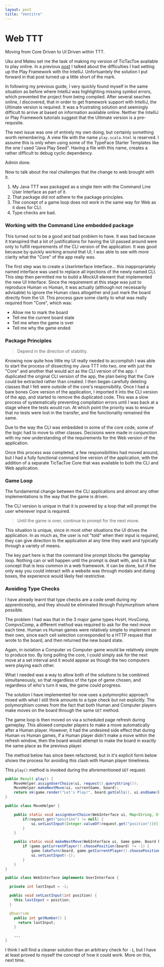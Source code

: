 ```yaml
---
layout: post
title: "Ventitre"
---
```


# Web TTT

Moving from Core Driven to UI Driven within TTT.

Uku and Mateu set me the task of making my version of TicTacToe available to
play online. In a previous [post](http://www.nickbdyer.uk/2016/05/16/ventuno.html) I talked about
the difficulties I had setting up the Play Framework with the IntelliJ.
Unfortuantely the solution I put forward in that post turned up a little short
of the mark. 

In following my previous guide, I very quickly found myself in the same
situation as before where IntelliJ was highlighting missing symbol errors,
which prevented the project from being compiled. After several seaches
online, I discovered, that in order to get framework support with IntelliJ, the
Ultimate version is required. It was a frustrating solution and seemingly
difficult to arrive at based on information available online. Neither the
IntelliJ or Play Framework tutorials suggest that the Ultimate version is
a pre-requisite. 

The next issue was one of entirely my own doing, but certainly something worth
remembering. A view file with the name `play.scala.html` is reserved. I assume this
is only when using some of the TypeFace Starter Templates like the one
I used "Java Play Seed". Having a file with this name, creates a rather
difficult to debug cyclic dependency.

Admin done.

Now to talk about the real challenges that the change to web brought with it. 

1. My Java TTT was packaged as a single item with the Command Line User
   Interface as part of it. 
2. That package did not adhere to the package principles.
3. The concept of a game loop does not work in the same way for Web as it does
   for CLI.
4. Type checks are bad.

### Working with the Command Line embedded package

This turned out to be a good and bad problem to have. It was bad because
it transpired that a lot of justifications for having the UI passed around were
only to fulfill requirements of the CLI version of the application. It was good
because by quickly working around that UI, I was able to see with more clarity
what the "Core" of the app really was. 

The first step was to create a UserInterface Interface... this inappropriately
named interface was used to replace all injections of the newly named CLI. This
step then permitted me to build a MockUI element that implemented the new UI
Interface. Since the requirement at this stage was just to reproduce Human vs
Human, it was actually (although not necessarily advisable) to ignore the Human
class altogether and just mark the board directly from the UI. This process
gave some clarity to what was really required from "Core", which was:

- Allow me to mark the board
- Tell me the current board state
- Tell me when the game is over
- Tell me why the game ended

### Package Principles

> Depend in the direction of stability.

Knowing now quite how little my UI really needed to accomplish I was able to
start the process of dissecting my Java TTT into two, one with just the "Core"
and another that would act as the CLI version of the app. I duplicated the
original CLI version of the app, the plan being that the Core could be
extracted rather than created. I then began carefully deleting classes that
I felt were outside of the core's responsibility. Once I had a bare bones
Core version of the application, I imported it into the CLI version of the
app, and started to remove the duplicated code. This was a slow process of
systematically preventing compilation errors until I was back at a stage where
the tests would run. At which point the priority was to ensure that no tests
were lost in the transfer, and the functionality remained the same. 

Due to the way the CLI was embedded in some of the core code, some of the logic
had to move to other classes. Decisions were made in conjunction with my
new understanding of the requirements for the Web version of the application. 

Once this process was completed, a few responsibilities had moved around, but
I had a fully functional command line version of the application, with the
addition of a separate TicTacToe Core that was available to both the CLI and
Web application.

### Game Loop

The fundamental change between the CLI applications and almost any other
implementations is the way that the game is driven.

The CLI version is unique in that it is powered by a loop that will prompt the
user whenever input is required. 

> Until the game is over, continue to prompt for the next move.

This situation is unique, since in most other situations the UI drives the
application. In as much as, the user is not "told" when their input is
required, they can give direction to the application at any time they want and
typically through a variety of means.

The key part here is that the command line prompt blocks the gameplay loop.
Nothing can or will happen until the prompt is dealt with, and it is that
concept that is less common in a web framework. It can be done, but if the only
way you could interact with a website was through modals and dialog boxes, the
experience would likely feel restrictive.

### Avoiding Type Checks

I have already learnt that type checks are a code smell during my
apprenticeship, and they should be eliminated through Polymorphism where
possible. 

The problem I had was that in the 3 major game types HvsH, HvsComp,
CompvsComp, a different method was required to ask for the next move each time.
Human vs Human games were relatively simple to implement on their own, since
each cell selection corresponded to a HTTP request that wrote to the board, and
then returned the new board state. 

Again, in isolation a Computer vs Computer game would be relatively simple to
produce too. By long polling the core, I could simply ask for the next move at
a set interval and it would appear as though the two computers were playing
each other. 

What I needed was a way to allow both of the solutions to be combined
simultaneously, so that regardless of the type of game chosen, and regardless of
who's turn it was, the game could progress. 

The solution I have implemented for now uses a polymorphic approach mixed with
what I still think amounts to a type check but not explicitly. The
polymorphism comes from the fact that both Human and Computer players make
moves on the board through the same `GET` method.

The game loop is then moved on via a scheduled page refresh during gameplay.
This allowed computer players to make a move automatically after a Human
player. However, it had the undesired side effect that during Human vs Human
games, if a Human player didn't make a move within the refresh window, then the
board would attempt to make the board in exactly the same place as the previous
player. 

The method below has since been refactored, but in it's explicit form below
shows the process for avoiding this clash with Human player timeliness.

This `play()` method is invoked during the aforementioned `GET` request.

```java
public Result play() {
    MoveHelper.assignUserChoice(ui, request().queryString());
    MoveHelper.makeNextMove(ui, currentGame, board);
    return ok(game.render("Let's Play!", board.getCells(), ui.endGame(board), currentGame.isOver(board)));
}
```

```java
public class MoveHelper {

    public static void assignUserChoice(WebInterface ui, Map<String, String[]> request) {
        if(request.get("position") != null) {
            ui.setLastInput(Integer.valueOf(request.get("position")[0]));
        }
    }

    public static void makeNextMove(WebInterface ui, Game game, Board board) {
        if (game.getCurrentPlayer().choosePosition(board) != -1) {
            game.takeTurn(board, game.getCurrentPlayer().choosePosition(board));
            ui.setLastInput(-1);
        }
    }
}
```

```java
public class WebInterface implements UserInterface {

  private int lastInput = -1;

  public void setLastInput(int position) {
    this.lastInput = position;
  }

  @Override
    public int getNumber() {
      return lastInput;
    }

    ...
}
```

I think I will find a cleaner solution than an arbitrary check for `-1`, but
I have at least proved to myself the concept of how it could work. More on
this, next time. 


